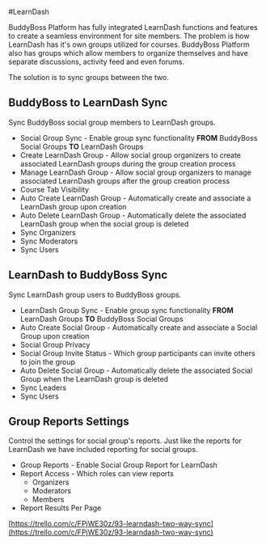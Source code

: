 #LearnDash

BuddyBoss Platform has fully integrated LearnDash functions and features to create a seamless environment for site members. The problem is how LearnDash has it's own groups utilized for courses. BuddyBoss Platform also has groups which allow members to organize themselves and have separate discussions, activity feed and even forums.

The solution is to sync groups between the two.

BuddyBoss to LearnDash Sync<a name="buddyboss-to-learndash-sync"></a>
---------------------------

Sync BuddyBoss social group members to LearnDash groups.

*   Social Group Sync - Enable group sync functionality **FROM** BuddyBoss Social Groups **TO** LearnDash Groups
*   Create LearnDash Group - Allow social group organizers to create associated LearnDash groups during the group creation process
*   Manage LearnDash Group - Allow social group organizers to manage associated LearnDash groups after the group creation process
*   Course Tab Visibility
*   Auto Create LearnDash Group - Automatically create and associate a LearnDash group upon creation
*   Auto Delete LearnDash Group - Automatically delete the associated LearnDash group when the social group is deleted
*   Sync Organizers
*   Sync Moderators
*   Sync Users

LearnDash to BuddyBoss Sync<a name="learndash-to-buddyboss-sync"></a>
---------------------------

Sync LearnDash group users to BuddyBoss groups.

*   LearnDash Group Sync - Enable group sync functionality **FROM** LearnDash Groups **TO** BuddyBoss Social Groups
*   Auto Create Social Group - Automatically create and associate a Social Group upon creation
*   Social Group Privacy
*   Social Group Invite Status - Which group participants can invite others to join the group
*   Auto Delete Social Group - Automatically delete the associated Social Group when the LearnDash group is deleted
*   Sync Leaders
*   Sync Users

Group Reports Settings<a name="group-reports-settings"></a>
----------------------

Control the settings for social group's reports. Just like the reports for LearnDash we have included reporting for social groups.

*   Group Reports - Enable Social Group Report for LearnDash
*   Report Access - Which roles can view reports
    *   Organizers
    *   Moderators
    *   Members
*   Report Results Per Page

[https://trello.com/c/FPjWE30z/93-learndash-two-way-sync](https://trello.com/c/FPjWE30z/93-learndash-two-way-sync)